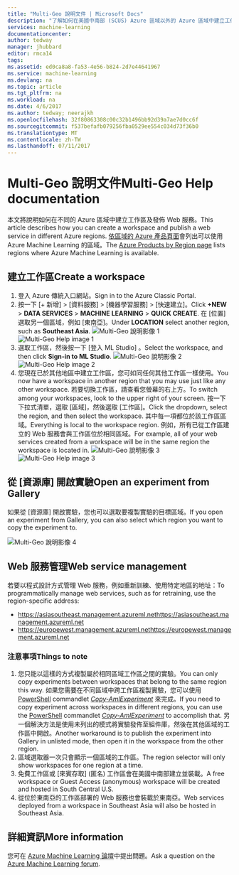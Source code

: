 ```yaml
---
title: "Multi-Geo 說明文件 | Microsoft Docs"
description: "了解如何在美國中南部 (SCUS) Azure 區域以外的 Azure 區域中建立工作區並發佈 Web 服務。"
services: machine-learning
documentationcenter: 
author: tedway
manager: jhubbard
editor: rmca14
tags: 
ms.assetid: ed0ca8a8-fa53-4e56-b824-2d7e44641967
ms.service: machine-learning
ms.devlang: na
ms.topic: article
ms.tgt_pltfrm: na
ms.workload: na
ms.date: 4/6/2017
ms.author: tedway; neerajkh
ms.openlocfilehash: 32f80863308c00c32b1496bb92d39a7ae7d0cc6f
ms.sourcegitcommit: f537befafb079256fba0529ee554c034d73f36b0
ms.translationtype: MT
ms.contentlocale: zh-TW
ms.lasthandoff: 07/11/2017
---
```

# <a name="multi-geo-help-documentation"></a><span data-ttu-id="35b9b-103">Multi-Geo 說明文件</span><span class="sxs-lookup"><span data-stu-id="35b9b-103">Multi-Geo Help documentation</span></span>
<span data-ttu-id="35b9b-104">本文將說明如何在不同的 Azure 區域中建立工作區及發佈 Web 服務。</span><span class="sxs-lookup"><span data-stu-id="35b9b-104">This article describes how you can create a workspace and publish a web service in different Azure regions.</span></span>  <span data-ttu-id="35b9b-105">[依區域的 Azure 產品頁面](https://azure.microsoft.com/en-us/regions/services/)會列出可以使用 Azure Machine Learning 的區域。</span><span class="sxs-lookup"><span data-stu-id="35b9b-105">The [Azure Products by Region page](https://azure.microsoft.com/en-us/regions/services/) lists regions where Azure Machine Learning is available.</span></span>

## <a name="create-a-workspace"></a><span data-ttu-id="35b9b-106">建立工作區</span><span class="sxs-lookup"><span data-stu-id="35b9b-106">Create a workspace</span></span>
1. <span data-ttu-id="35b9b-107">登入 Azure 傳統入口網站。</span><span class="sxs-lookup"><span data-stu-id="35b9b-107">Sign in to the Azure Classic Portal.</span></span>
2. <span data-ttu-id="35b9b-108">按一下 [+ 新增] > [資料服務] > [機器學習服務] > [快速建立]。</span><span class="sxs-lookup"><span data-stu-id="35b9b-108">Click **+NEW** > **DATA SERVICES** > **MACHINE LEARNING** > **QUICK CREATE**.</span></span>  <span data-ttu-id="35b9b-109">在 [位置] 選取另一個區域，例如 [東南亞]。</span><span class="sxs-lookup"><span data-stu-id="35b9b-109">Under **LOCATION** select another region, such as **Southeast Asia**.</span></span>
   <span data-ttu-id="35b9b-110">![Multi-Geo 說明影像 1][1]</span><span class="sxs-lookup"><span data-stu-id="35b9b-110">![Multi-Geo Help image 1][1]</span></span>
3. <span data-ttu-id="35b9b-111">選取工作區，然後按一下 [登入 ML Studio] 。</span><span class="sxs-lookup"><span data-stu-id="35b9b-111">Select the workspace, and then click **Sign-in to ML Studio**.</span></span>
   <span data-ttu-id="35b9b-112">![Multi-Geo 說明影像 2][2]</span><span class="sxs-lookup"><span data-stu-id="35b9b-112">![Multi-Geo Help image 2][2]</span></span>
4. <span data-ttu-id="35b9b-113">您現在已於其他地區中建立工作區，您可如同任何其他工作區一樣使用。</span><span class="sxs-lookup"><span data-stu-id="35b9b-113">You now have a workspace in another region that you may use just like any other workspace.</span></span> <span data-ttu-id="35b9b-114">若要切換工作區，請查看您螢幕的右上方。</span><span class="sxs-lookup"><span data-stu-id="35b9b-114">To switch among your workspaces, look to the upper right of your screen.</span></span> <span data-ttu-id="35b9b-115">按一下下拉式清單，選取 [區域]，然後選取 [工作區]。</span><span class="sxs-lookup"><span data-stu-id="35b9b-115">Click the dropdown, select the region, and then select the workspace.</span></span> <span data-ttu-id="35b9b-116">其中每一項都位於該工作區區域。</span><span class="sxs-lookup"><span data-stu-id="35b9b-116">Everything is local to the workspace region.</span></span>  <span data-ttu-id="35b9b-117">例如，所有已從工作區建立的 Web 服務會與工作區位於相同區域。</span><span class="sxs-lookup"><span data-stu-id="35b9b-117">For example, all of your web services created from a workspace will be in the same region the workspace is located in.</span></span>
   <span data-ttu-id="35b9b-118">![Multi-Geo 說明影像 3][3]</span><span class="sxs-lookup"><span data-stu-id="35b9b-118">![Multi-Geo Help image 3][3]</span></span>

## <a name="open-an-experiment-from-gallery"></a><span data-ttu-id="35b9b-119">從 [資源庫] 開啟實驗</span><span class="sxs-lookup"><span data-stu-id="35b9b-119">Open an experiment from Gallery</span></span>
<span data-ttu-id="35b9b-120">如果從 [資源庫] 開啟實驗，您也可以選取要複製實驗的目標區域。</span><span class="sxs-lookup"><span data-stu-id="35b9b-120">If you open an experiment from Gallery, you can also select which region you want to copy the experiment to.</span></span>

![Multi-Geo 說明影像 4][4a]

## <a name="web-service-management"></a><span data-ttu-id="35b9b-122">Web 服務管理</span><span class="sxs-lookup"><span data-stu-id="35b9b-122">Web service management</span></span>
<span data-ttu-id="35b9b-123">若要以程式設計方式管理 Web 服務，例如重新訓練、使用特定地區的地址：</span><span class="sxs-lookup"><span data-stu-id="35b9b-123">To programmatically manage web services, such as for retraining, use the region-specific address:</span></span>

* <span data-ttu-id="35b9b-124">https://asiasoutheast.management.azureml.net</span><span class="sxs-lookup"><span data-stu-id="35b9b-124">https://asiasoutheast.management.azureml.net</span></span>
* <span data-ttu-id="35b9b-125">https://europewest.management.azureml.net</span><span class="sxs-lookup"><span data-stu-id="35b9b-125">https://europewest.management.azureml.net</span></span>

### <a name="things-to-note"></a><span data-ttu-id="35b9b-126">注意事項</span><span class="sxs-lookup"><span data-stu-id="35b9b-126">Things to note</span></span>
1. <span data-ttu-id="35b9b-127">您只能以這樣的方式複製屬於相同區域工作區之間的實驗。</span><span class="sxs-lookup"><span data-stu-id="35b9b-127">You can only copy experiments between workspaces that belong to the same region this way.</span></span> <span data-ttu-id="35b9b-128">如果您需要在不同區域中跨工作區複製實驗，您可以使用 [PowerShell](http://aka.ms/amlps) commandlet [*Copy-AmlExperiment*](https://github.com/hning86/azuremlps/blob/master/README.md#copy-amlexperiment) 來完成。</span><span class="sxs-lookup"><span data-stu-id="35b9b-128">If you need to copy experiment across workspaces in different regions, you can use the [PowerShell](http://aka.ms/amlps) commandlet [*Copy-AmlExperiment*](https://github.com/hning86/azuremlps/blob/master/README.md#copy-amlexperiment) to accomplish that.</span></span> <span data-ttu-id="35b9b-129">另一個解決方法是使用未列出的模式將實驗發佈至組件庫，然後在其他區域的工作區中開啟。</span><span class="sxs-lookup"><span data-stu-id="35b9b-129">Another workaround is to publish the experiment into Gallery in unlisted mode, then open it in the workspace from the other region.</span></span>
2. <span data-ttu-id="35b9b-130">區域選取器一次只會顯示一個區域的工作區。</span><span class="sxs-lookup"><span data-stu-id="35b9b-130">The region selector will only show workspaces for one region at a time.</span></span>  
3. <span data-ttu-id="35b9b-131">免費工作區或 [來賓存取] \(匿名) 工作區會在美國中南部建立並裝載。</span><span class="sxs-lookup"><span data-stu-id="35b9b-131">A free workspace or Guest Access (anonymous) workspace will be created and hosted in South Central U.S.</span></span>  
4. <span data-ttu-id="35b9b-132">從位於東南亞的工作區部署的 Web 服務也會裝載於東南亞。</span><span class="sxs-lookup"><span data-stu-id="35b9b-132">Web services deployed from a workspace in Southeast Asia will also be hosted in Southeast Asia.</span></span>  

## <a name="more-information"></a><span data-ttu-id="35b9b-133">詳細資訊</span><span class="sxs-lookup"><span data-stu-id="35b9b-133">More information</span></span>
<span data-ttu-id="35b9b-134">您可在 [Azure Machine Learning 論壇](https://social.msdn.microsoft.com/Forums/azure/home?forum=MachineLearning)中提出問題。</span><span class="sxs-lookup"><span data-stu-id="35b9b-134">Ask a question on the [Azure Machine Learning forum](https://social.msdn.microsoft.com/Forums/azure/home?forum=MachineLearning).</span></span>

<!--Image references-->
[1]: ./media/machine-learning-multi-geo/multi-geo_1.png
[2]: ./media/machine-learning-multi-geo/multi-geo_2.png
[3]: ./media/machine-learning-multi-geo/multi-geo_3.png
[4a]: ./media/machine-learning-multi-geo/multi-geo_4a.png
